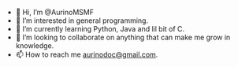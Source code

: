 - 👋 Hi, I’m @AurinoMSMF
- 👀 I’m interested in general programming.
- 🌱 I’m currently learning Python, Java and lil bit of C.
- 💞️ I’m looking to collaborate on anything that can make me grow in knowledge.
- 📫 How to reach me aurinodoc@gmail.com.

<!---
AurinoMSMF/AurinoMSMF is a ✨ special ✨ repository because its `README.md` (this file) appears on your GitHub profile.
You can click the Preview link to take a look at your changes.
--->
